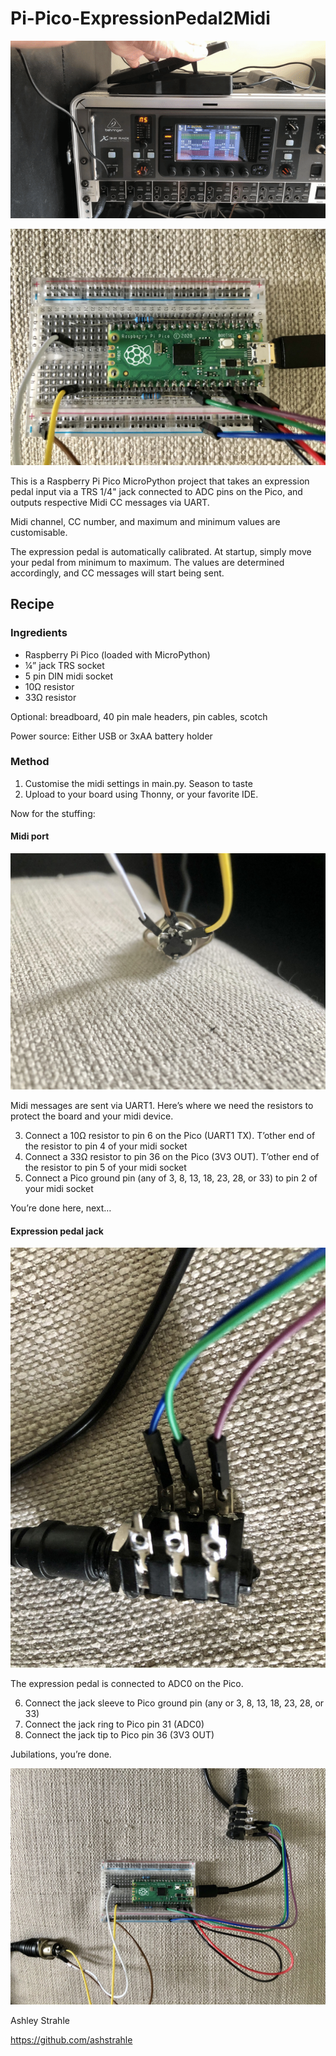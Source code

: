 # Pi-Pico-ExpressionPedal2Midi

![](/docs/Pi-Pico-ExpressionPedal2Midi.gif)

![](/docs/Pi-Pico-ExpressionPedal2Midi2.jpeg)

This is a Raspberry Pi Pico MicroPython project that takes an expression pedal input via a TRS 1/4" jack connected to ADC pins on the Pico, and outputs respective Midi CC messages via UART.

Midi channel, CC number, and maximum and minimum values are customisable.

The expression pedal is automatically calibrated. At startup, simply move your pedal from minimum to maximum. The values are determined accordingly, and CC messages will start being sent.

## Recipe

### Ingredients

- Raspberry Pi Pico (loaded with MicroPython)
- ¼” jack TRS socket
- 5 pin DIN midi socket
- 10Ω resistor
- 33Ω resistor

Optional: breadboard, 40 pin male headers, pin cables, scotch

Power source:
Either USB or 3xAA battery holder

### Method

1. Customise the midi settings in main.py. Season to taste
2. Upload to your board using Thonny, or your favorite IDE.

Now for the stuffing:

#### Midi port

![](/docs/Pi-Pico-ExpressionPedal2Midi4.jpeg)

Midi messages are sent via UART1. Here’s where we need the resistors to protect the board and your midi device. 

3. Connect a 10Ω resistor to pin 6 on the Pico (UART1 TX). T’other end of the resistor to pin 4 of your midi socket
4. Connect a 33Ω resistor to pin 36 on the Pico (3V3 OUT). T’other end of the resistor to pin 5 of your midi socket
5. Connect a Pico ground pin (any of 3, 8, 13, 18, 23, 28, or 33) to pin 2 of your midi socket

You’re done here, next…

#### Expression pedal jack

![](/docs/Pi-Pico-ExpressionPedal2Midi3.jpeg)

The expression pedal is connected to ADC0 on the Pico.

6. Connect the jack sleeve to Pico ground pin (any or 3, 8, 13, 18, 23, 28, or 33)
7. Connect the jack ring to Pico pin 31 (ADC0)
8. Connect the jack tip to Pico pin 36 (3V3 OUT)

Jubilations, you’re done.

![](/docs/Pi-Pico-ExpressionPedal2Midi1.jpeg)

Ashley Strahle

https://github.com/ashstrahle
